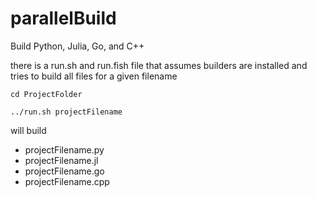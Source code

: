 # parallelBuild

Build Python, Julia, Go, and C++

there is a run.sh and run.fish file that assumes builders are installed and tries to build all files for a given filename

    cd ProjectFolder
 
    ../run.sh projectFilename

will build
- projectFilename.py
- projectFilename.jl
- projectFilename.go
- projectFilename.cpp



